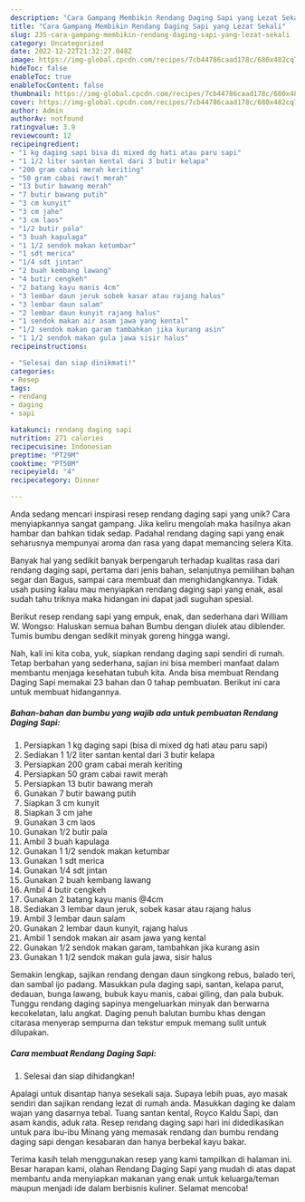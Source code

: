 ```yaml
---
description: "Cara Gampang Membikin Rendang Daging Sapi yang Lezat Sekali"
title: "Cara Gampang Membikin Rendang Daging Sapi yang Lezat Sekali"
slug: 235-cara-gampang-membikin-rendang-daging-sapi-yang-lezat-sekali
category: Uncategorized
date: 2022-12-22T21:32:27.048Z
image: https://img-global.cpcdn.com/recipes/7cb44786caad178c/680x482cq70/rendang-daging-sapi-foto-resep-utama.jpg
hideToc: false
enableToc: true
enableTocContent: false
thumbnail: https://img-global.cpcdn.com/recipes/7cb44786caad178c/680x482cq70/rendang-daging-sapi-foto-resep-utama.jpg
cover: https://img-global.cpcdn.com/recipes/7cb44786caad178c/680x482cq70/rendang-daging-sapi-foto-resep-utama.jpg
author: Admin
authorAv: notfound
ratingvalue: 3.9
reviewcount: 12
recipeingredient:
- "1 kg daging sapi bisa di mixed dg hati atau paru sapi"
- "1 1/2 liter santan kental dari 3 butir kelapa"
- "200 gram cabai merah keriting"
- "50 gram cabai rawit merah"
- "13 butir bawang merah"
- "7 butir bawang putih"
- "3 cm kunyit"
- "3 cm jahe"
- "3 cm laos"
- "1/2 butir pala"
- "3 buah kapulaga"
- "1 1/2 sendok makan ketumbar"
- "1 sdt merica"
- "1/4 sdt jintan"
- "2 buah kembang lawang"
- "4 butir cengkeh"
- "2 batang kayu manis 4cm"
- "3 lembar daun jeruk sobek kasar atau rajang halus"
- "3 lembar daun salam"
- "2 lembar daun kunyit rajang halus"
- "1 sendok makan air asam jawa yang kental"
- "1/2 sendok makan garam tambahkan jika kurang asin"
- "1 1/2 sendok makan gula jawa sisir halus"
recipeinstructions:

- "Selesai dan siap dinikmati!"
categories:
- Resep
tags:
- rendang
- daging
- sapi

katakunci: rendang daging sapi 
nutrition: 271 calories
recipecuisine: Indonesian
preptime: "PT29M"
cooktime: "PT50M"
recipeyield: "4"
recipecategory: Dinner

---
```





Anda sedang mencari inspirasi resep rendang daging sapi yang unik? Cara menyiapkannya sangat gampang. Jika keliru mengolah maka hasilnya akan hambar dan bahkan tidak sedap. Padahal rendang daging sapi yang enak seharusnya mempunyai aroma dan rasa yang dapat memancing selera Kita.





Banyak hal yang sedikit banyak berpengaruh terhadap kualitas rasa dari rendang daging sapi, pertama dari jenis bahan, selanjutnya pemilihan bahan segar dan Bagus, sampai cara membuat dan menghidangkannya. Tidak usah pusing kalau mau menyiapkan rendang daging sapi yang enak,      asal sudah tahu triknya maka hidangan ini dapat jadi suguhan spesial.














Berikut resep rendang sapi yang empuk, enak, dan sederhana dari William W. Wongso: Haluskan semua bahan Bumbu dengan diulek atau diblender. Tumis bumbu dengan sedikit minyak goreng hingga wangi.






Nah, kali ini kita coba, yuk, siapkan rendang daging sapi sendiri di rumah. Tetap berbahan yang sederhana, sajian ini bisa memberi manfaat dalam membantu menjaga kesehatan tubuh kita. Anda bisa membuat Rendang Daging Sapi memakai 23 bahan dan 0 tahap pembuatan. Berikut ini cara untuk membuat hidangannya.

<!--inarticleads1-->

##### Bahan-bahan dan bumbu yang wajib ada untuk pembuatan Rendang Daging Sapi:

1. Persiapkan 1 kg daging sapi (bisa di mixed dg hati atau paru sapi)
1. Sediakan 1 1/2 liter santan kental dari 3 butir kelapa
1. Persiapkan 200 gram cabai merah keriting
1. Persiapkan 50 gram cabai rawit merah
1. Persiapkan 13 butir bawang merah
1. Gunakan 7 butir bawang putih
1. Siapkan 3 cm kunyit
1. Siapkan 3 cm jahe
1. Gunakan 3 cm laos
1. Gunakan 1/2 butir pala
1. Ambil 3 buah kapulaga
1. Gunakan 1 1/2 sendok makan ketumbar
1. Gunakan 1 sdt merica
1. Gunakan 1/4 sdt jintan
1. Gunakan 2 buah kembang lawang
1. Ambil 4 butir cengkeh
1. Gunakan 2 batang kayu manis @4cm
1. Sediakan 3 lembar daun jeruk, sobek kasar atau rajang halus
1. Ambil 3 lembar daun salam
1. Gunakan 2 lembar daun kunyit, rajang halus
1. Ambil 1 sendok makan air asam jawa yang kental
1. Gunakan 1/2 sendok makan garam, tambahkan jika kurang asin
1. Gunakan 1 1/2 sendok makan gula jawa, sisir halus


Semakin lengkap, sajikan rendang dengan daun singkong rebus, balado teri, dan sambal ijo padang. Masukkan pula daging sapi, santan, kelapa parut, dedauan, bunga lawang, bubuk kayu manis, cabai giling, dan pala bubuk. Tunggu rendang daging sapinya mengeluarkan minyak dan berwarna kecokelatan, lalu angkat. Daging penuh balutan bumbu khas dengan citarasa menyerap sempurna dan tekstur empuk memang sulit untuk dilupakan. 

<!--inarticleads2-->

##### Cara membuat Rendang Daging Sapi:


1. Selesai dan siap dihidangkan!

Apalagi untuk disantap hanya sesekali saja. Supaya lebih puas, ayo masak sendiri dan sajikan rendang lezat di rumah anda. Masukkan daging ke dalam wajan yang dasarnya tebal. Tuang santan kental, Royco Kaldu Sapi, dan asam kandis, aduk rata. Resep rendang daging sapi hari ini didedikasikan untuk para ibu-ibu Minang yang memasak rendang dan bumbu rendang daging sapi dengan kesabaran dan hanya berbekal kayu bakar. 

Terima kasih telah menggunakan resep yang kami tampilkan di halaman ini. Besar harapan kami, olahan Rendang Daging Sapi yang mudah di atas dapat membantu anda menyiapkan makanan yang enak untuk keluarga/teman maupun menjadi ide dalam berbisnis kuliner. Selamat mencoba!
